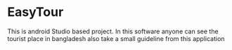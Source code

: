 # EasyTour
This is android Studio based project. In this software anyone can see the tourist place in bangladesh also take a small guideline from this application
